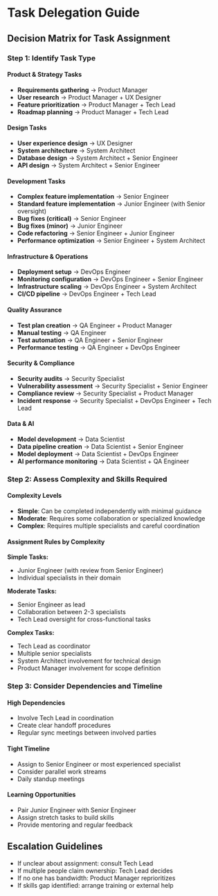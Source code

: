# Task Delegation Guide

## Decision Matrix for Task Assignment

### Step 1: Identify Task Type

#### Product & Strategy Tasks
- **Requirements gathering** → Product Manager
- **User research** → Product Manager + UX Designer
- **Feature prioritization** → Product Manager + Tech Lead
- **Roadmap planning** → Product Manager + Tech Lead

#### Design Tasks
- **User experience design** → UX Designer
- **System architecture** → System Architect
- **Database design** → System Architect + Senior Engineer
- **API design** → System Architect + Senior Engineer

#### Development Tasks
- **Complex feature implementation** → Senior Engineer
- **Standard feature implementation** → Junior Engineer (with Senior oversight)
- **Bug fixes (critical)** → Senior Engineer
- **Bug fixes (minor)** → Junior Engineer
- **Code refactoring** → Senior Engineer + Junior Engineer
- **Performance optimization** → Senior Engineer + System Architect

#### Infrastructure & Operations
- **Deployment setup** → DevOps Engineer
- **Monitoring configuration** → DevOps Engineer + Senior Engineer
- **Infrastructure scaling** → DevOps Engineer + System Architect
- **CI/CD pipeline** → DevOps Engineer + Tech Lead

#### Quality Assurance
- **Test plan creation** → QA Engineer + Product Manager
- **Manual testing** → QA Engineer
- **Test automation** → QA Engineer + Senior Engineer
- **Performance testing** → QA Engineer + DevOps Engineer

#### Security & Compliance
- **Security audits** → Security Specialist
- **Vulnerability assessment** → Security Specialist + Senior Engineer
- **Compliance review** → Security Specialist + Product Manager
- **Incident response** → Security Specialist + DevOps Engineer + Tech Lead

#### Data & AI
- **Model development** → Data Scientist
- **Data pipeline creation** → Data Scientist + Senior Engineer
- **Model deployment** → Data Scientist + DevOps Engineer
- **AI performance monitoring** → Data Scientist + QA Engineer

### Step 2: Assess Complexity and Skills Required

#### Complexity Levels
- **Simple**: Can be completed independently with minimal guidance
- **Moderate**: Requires some collaboration or specialized knowledge
- **Complex**: Requires multiple specialists and careful coordination

#### Assignment Rules by Complexity

**Simple Tasks:**
- Junior Engineer (with review from Senior Engineer)
- Individual specialists in their domain

**Moderate Tasks:**
- Senior Engineer as lead
- Collaboration between 2-3 specialists
- Tech Lead oversight for cross-functional tasks

**Complex Tasks:**
- Tech Lead as coordinator
- Multiple senior specialists
- System Architect involvement for technical design
- Product Manager involvement for scope definition

### Step 3: Consider Dependencies and Timeline

#### High Dependencies
- Involve Tech Lead in coordination
- Create clear handoff procedures
- Regular sync meetings between involved parties

#### Tight Timeline
- Assign to Senior Engineer or most experienced specialist
- Consider parallel work streams
- Daily standup meetings

#### Learning Opportunities
- Pair Junior Engineer with Senior Engineer
- Assign stretch tasks to build skills
- Provide mentoring and regular feedback

## Escalation Guidelines
- If unclear about assignment: consult Tech Lead
- If multiple people claim ownership: Tech Lead decides
- If no one has bandwidth: Product Manager reprioritizes
- If skills gap identified: arrange training or external help
